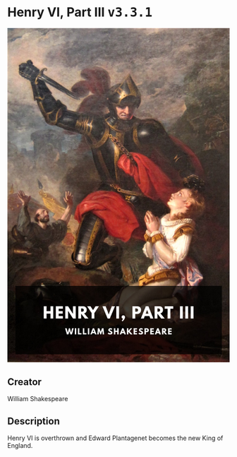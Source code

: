 
# Henry VI, Part III <kbd>v3.3.1</kbd>

<center>
  <img src="./cover-1024.jpg"/>
</center>

## Creator
William Shakespeare

## Description
Henry VI is overthrown and Edward Plantagenet becomes the new King of England.
